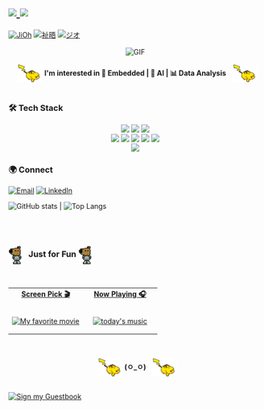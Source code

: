 <h1>
  <a href="https://github.com/gitgio99">
    <img src="https://img.shields.io/badge/gitgio99-c0e07f?style=for-the-badge&logo=pinboard&logoColor=white" height="48" />
    <img src="https://img.shields.io/badge/Name-전지오-c0e07f?style=for-the-badge&logo=github" height="48" />
    
  </a>
</h1>

[![JiOh](https://img.shields.io/badge/𝐉𝐢𝐎𝐡-EN-0b84fe?style=social&logo=pinboard&logoColor=0b84fe)](https://github.com/gitgio99)
[![祉晤](https://img.shields.io/badge/祉晤-CN-dd7469?style=social&logo=pinboard&logoColor=dd7469)](https://github.com/gitgio99)
[![ジオ](https://img.shields.io/badge/ジオ-JP-ffa500?style=social&logo=pinboard&logoColor=ff1493)](https://github.com/gitgio99)


<div align="center">
<img hight="200" width="500" alt="GIF" align="center" src="https://media1.giphy.com/media/v1.Y2lkPTc5MGI3NjExNmFoNDF0czFhbTU2bjlxanI0Z3o3ZTYwaHYya3pqbWNjenI5d3VpYyZlcD12MV9pbnRlcm5hbF9naWZfYnlfaWQmY3Q9Zw/dxn6fRlTIShoeBr69N/giphy.gif">
</div>
<br>

<div align="center">
<p style="margin:0">
  <img src="images/2bullets852%20on%20Planet%20Minecraft.gif" alt="vibe" width="50" style="vertical-align:middle;margin-left:8px;">
  <strong>I'm interested in 🔧 Embedded | 🤖 AI | 📊 Data Analysis</strong>
  <img src="images/2bullets852%20on%20Planet%20Minecraft.gif" alt="vibe" width="50" style="vertical-align:middle;margin-left:8px;">
</p>
</div>
<br>

### 🛠 Tech Stack

<p align="center">
  <!-- Core Languages -->
  <img src="https://img.shields.io/badge/C-00599C?style=for-the-badge&logo=c&logoColor=white"/>
  <img src="https://img.shields.io/badge/C++-00599C?style=for-the-badge&logo=cplusplus&logoColor=white"/>
  <img src="https://img.shields.io/badge/Python-3776AB?style=for-the-badge&logo=python&logoColor=white"/>
  <br/>

  <!-- Embedded + OS/Tools -->
  <img src="https://img.shields.io/badge/STM32-03234B?style=for-the-badge&logo=stmicroelectronics&logoColor=white"/>
  <!-- Keil: 로고 없으면 텍스트형, ARM 로고 대체 or 커스텀 로고 -->
  <img src="https://img.shields.io/badge/Keil_uVision-0083AB?style=for-the-badge&logo=arm&logoColor=white"/>
  <img src="https://img.shields.io/badge/Linux-FCC624?style=for-the-badge&logo=linux&logoColor=black"/>
  <img src="https://img.shields.io/badge/Docker-2496ED?style=for-the-badge&logo=docker&logoColor=white"/>
  <img src="https://img.shields.io/badge/Git-F05032?style=for-the-badge&logo=git&logoColor=white"/>
  <br/>

  <!-- Editors -->
  <img src="https://img.shields.io/badge/VS_Code-007ACC?style=for-the-badge&logo=visualstudiocode&logoColor=white"/>

</p>


### 🌍 Connect
[![Email](https://img.shields.io/badge/Email-wldh0026%40gmail.com-red?style=for-the-badge&logo=gmail&logoColor=white)](mailto:wldh0026@gmail.com)
[![LinkedIn](https://img.shields.io/badge/LinkedIn-Profile-blue?style=for-the-badge&logo=linkedin&logoColor=white)](https://linkedin.com/in/지오-전-58a368362)


![GitHub stats](https://github-readme-stats.vercel.app/api?username=gitgio99&show_icons=true&theme=radical) | ![Top Langs](https://github-readme-stats.vercel.app/api/top-langs/?username=gitgio99&layout=compact&theme=radical)


<br>
<br>

<h3>
  <img src="images/chill-guy-pixel-art.gif" width="28" style="vertical-align:middle;margin-right:8px;" alt="chill pixel">
  Just for Fun
  <img src="images/chill-guy-pixel-art.gif" width="28" style="vertical-align:middle;margin-right:8px;" alt="chill pixel">
</h3>

<br>

<!-- Social -->
<table width="100%" align="center">
<tr>
<td align="center" width="50%">
<a href="https://www.youtube.com/watch?v=CID-sYQNCew&list=RDCID-sYQNCew&start_radio=1">
<strong>Screen Pick 🎬</strong>
<br />
<br />

<p>

<img alt="My favorite movie" width="260" height="180" src="images/levi.gif" style="object-fit:cover;">
</a>
</p>

</td>


<td align="center" width="50%">
<a href="https://www.youtube.com/watch?v=n89SKAymNfA&list=RDn89SKAymNfA&start_radio=1">
<strong>Now Playing 🎧</strong>
<br />
<br />


<p>
<img width="260" height="160" alt="today's music" src="https://media0.giphy.com/media/v1.Y2lkPTc5MGI3NjExcWQ0emo0MDVnYjltcHF2Mzk2bTdmYWZzcTFtOTNsbHowbjJsNHhvcSZlcD12MV9pbnRlcm5hbF9naWZfYnlfaWQmY3Q9Zw/ku5EcFe4PNGWA/giphy.gif"  style="object-fit:cover;"> 
</a>
</p>

</td>
</tr>
</table>

<br>
<br>
<div align="center">
<p style="margin:0">
  <img src="images/2bullets852%20on%20Planet%20Minecraft.gif" alt="vibe" width="50" style="vertical-align:middle;margin-left:8px;">
  <strong>(ㅇ_ㅇ)</strong>
  <img src="images/2bullets852%20on%20Planet%20Minecraft.gif" alt="vibe" width="50" style="vertical-align:middle;margin-left:8px;">
</p>
</div>
<br>

[![Sign my Guestbook](https://img.shields.io/badge/Sign%20my%20Guestbook-ff69b4?style=for-the-badge&logo=github)](../../issues/1)

<!-- Guestbook -->
<!-- /Guestbook -->


